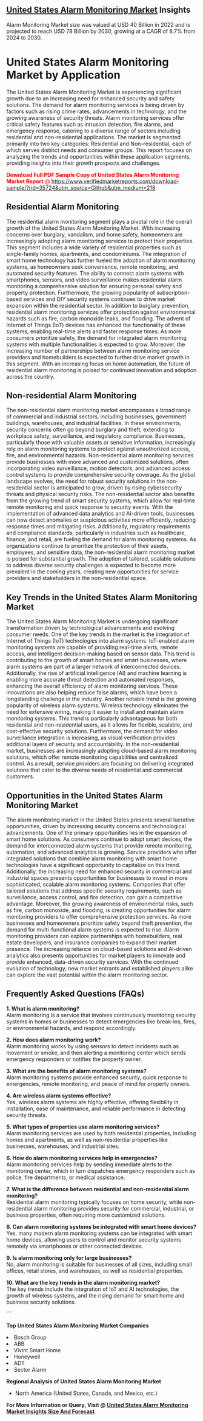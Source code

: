 <h2><a href="https://www.verifiedmarketreports.com/download-sample/?rid=35724&amp;utm_source=Github&amp;utm_medium=218" target="_blank">United States Alarm Monitoring Market</a> Insights</h2><p>Alarm Monitoring Market size was valued at USD 40 Billion in 2022 and is projected to reach USD 78 Billion by 2030, growing at a CAGR of 8.7% from 2024 to 2030.</p><p> <h1>United States Alarm Monitoring Market by Application</h1> <p>The United States Alarm Monitoring Market is experiencing significant growth due to an increasing need for enhanced security and safety solutions. The demand for alarm monitoring services is being driven by factors such as rising crime rates, advancements in technology, and the growing awareness of security threats. Alarm monitoring services offer critical safety features such as intrusion detection, fire alarms, and emergency response, catering to a diverse range of sectors including residential and non-residential applications. The market is segmented primarily into two key categories: Residential and Non-residential, each of which serves distinct needs and consumer groups. This report focuses on analyzing the trends and opportunities within these application segments, providing insights into their growth prospects and challenges. <p><span class=""><span style="color: #ff0000;"><strong>Download Full PDF Sample Copy of United States Alarm Monitoring Market Report</strong> @ </span><a href="https://www.verifiedmarketreports.com/download-sample/?rid=35724&amp;utm_source=Github&amp;utm_medium=218" target="_blank">https://www.verifiedmarketreports.com/download-sample/?rid=35724&amp;utm_source=Github&amp;utm_medium=218</a></span></p></p> <h2>Residential Alarm Monitoring</h2> <p>The residential alarm monitoring segment plays a pivotal role in the overall growth of the United States Alarm Monitoring Market. With increasing concerns over burglary, vandalism, and home safety, homeowners are increasingly adopting alarm monitoring services to protect their properties. This segment includes a wide variety of residential properties such as single-family homes, apartments, and condominiums. The integration of smart home technology has further fueled the adoption of alarm monitoring systems, as homeowners seek convenience, remote monitoring, and automated security features. The ability to connect alarm systems with smartphones, sensors, and video surveillance makes residential alarm monitoring a comprehensive solution for ensuring personal safety and property protection. Furthermore, the growing popularity of subscription-based services and DIY security systems continues to drive market expansion within the residential sector. In addition to burglary prevention, residential alarm monitoring services offer protection against environmental hazards such as fire, carbon monoxide leaks, and flooding. The advent of Internet of Things (IoT) devices has enhanced the functionality of these systems, enabling real-time alerts and faster response times. As more consumers prioritize safety, the demand for integrated alarm monitoring systems with multiple functionalities is expected to grow. Moreover, the increasing number of partnerships between alarm monitoring service providers and homebuilders is expected to further drive market growth in this segment. With an increasing focus on home automation, the future of residential alarm monitoring is poised for continued innovation and adoption across the country.</p> <h2>Non-residential Alarm Monitoring</h2> <p>The non-residential alarm monitoring market encompasses a broad range of commercial and industrial sectors, including businesses, government buildings, warehouses, and industrial facilities. In these environments, security concerns often go beyond burglary and theft, extending to workplace safety, surveillance, and regulatory compliance. Businesses, particularly those with valuable assets or sensitive information, increasingly rely on alarm monitoring systems to protect against unauthorized access, fire, and environmental hazards. Non-residential alarm monitoring services provide businesses with more advanced and customized solutions, often incorporating video surveillance, motion detectors, and advanced access control systems to provide comprehensive security coverage. As the global landscape evolves, the need for robust security solutions in the non-residential sector is anticipated to grow, driven by rising cybersecurity threats and physical security risks. The non-residential sector also benefits from the growing trend of smart security systems, which allow for real-time remote monitoring and quick response to security events. With the implementation of advanced data analytics and AI-driven tools, businesses can now detect anomalies or suspicious activities more efficiently, reducing response times and mitigating risks. Additionally, regulatory requirements and compliance standards, particularly in industries such as healthcare, finance, and retail, are fueling the demand for alarm monitoring systems. As organizations continue to prioritize the protection of their assets, employees, and sensitive data, the non-residential alarm monitoring market is poised for substantial growth. The adoption of tailored, scalable solutions to address diverse security challenges is expected to become more prevalent in the coming years, creating new opportunities for service providers and stakeholders in the non-residential space.</p> <h2>Key Trends in the United States Alarm Monitoring Market</h2> <p>The United States Alarm Monitoring Market is undergoing significant transformation driven by technological advancements and evolving consumer needs. One of the key trends in the market is the integration of Internet of Things (IoT) technologies into alarm systems. IoT-enabled alarm monitoring systems are capable of providing real-time alerts, remote access, and intelligent decision-making based on sensor data. This trend is contributing to the growth of smart homes and smart businesses, where alarm systems are part of a larger network of interconnected devices. Additionally, the rise of artificial intelligence (AI) and machine learning is enabling more accurate threat detection and automated responses, enhancing the overall efficiency of alarm monitoring services. These innovations are also helping reduce false alarms, which have been a longstanding challenge in the industry. Another notable trend is the growing popularity of wireless alarm systems. Wireless technology eliminates the need for extensive wiring, making it easier to install and maintain alarm monitoring systems. This trend is particularly advantageous for both residential and non-residential users, as it allows for flexible, scalable, and cost-effective security solutions. Furthermore, the demand for video surveillance integration is increasing, as visual verification provides additional layers of security and accountability. In the non-residential market, businesses are increasingly adopting cloud-based alarm monitoring solutions, which offer remote monitoring capabilities and centralized control. As a result, service providers are focusing on delivering integrated solutions that cater to the diverse needs of residential and commercial customers.</p> <h2>Opportunities in the United States Alarm Monitoring Market</h2> <p>The alarm monitoring market in the United States presents several lucrative opportunities, driven by increasing security concerns and technological advancements. One of the primary opportunities lies in the expansion of smart home solutions. As consumers continue to adopt smart devices, the demand for interconnected alarm systems that provide remote monitoring, automation, and advanced analytics is growing. Service providers who offer integrated solutions that combine alarm monitoring with smart home technologies have a significant opportunity to capitalize on this trend. Additionally, the increasing need for enhanced security in commercial and industrial spaces presents opportunities for businesses to invest in more sophisticated, scalable alarm monitoring systems. Companies that offer tailored solutions that address specific security requirements, such as surveillance, access control, and fire detection, can gain a competitive advantage. Moreover, the growing awareness of environmental risks, such as fire, carbon monoxide, and flooding, is creating opportunities for alarm monitoring providers to offer comprehensive protection services. As more businesses and homeowners prioritize safety beyond theft prevention, the demand for multi-functional alarm systems is expected to rise. Alarm monitoring providers can explore partnerships with homebuilders, real estate developers, and insurance companies to expand their market presence. The increasing reliance on cloud-based solutions and AI-driven analytics also presents opportunities for market players to innovate and provide enhanced, data-driven security services. With the continued evolution of technology, new market entrants and established players alike can explore the vast potential within the alarm monitoring sector.</p> <h2>Frequently Asked Questions (FAQs)</h2> <p><strong>1. What is alarm monitoring?</strong><br>Alarm monitoring is a service that involves continuously monitoring security systems in homes or businesses to detect emergencies like break-ins, fires, or environmental hazards, and respond accordingly.</p> <p><strong>2. How does alarm monitoring work?</strong><br>Alarm monitoring works by using sensors to detect incidents such as movement or smoke, and then alerting a monitoring center which sends emergency responders or notifies the property owner.</p> <p><strong>3. What are the benefits of alarm monitoring systems?</strong><br>Alarm monitoring systems provide enhanced security, quick response to emergencies, remote monitoring, and peace of mind for property owners.</p> <p><strong>4. Are wireless alarm systems effective?</strong><br>Yes, wireless alarm systems are highly effective, offering flexibility in installation, ease of maintenance, and reliable performance in detecting security threats.</p> <p><strong>5. What types of properties use alarm monitoring services?</strong><br>Alarm monitoring services are used by both residential properties, including homes and apartments, as well as non-residential properties like businesses, warehouses, and industrial sites.</p> <p><strong>6. How do alarm monitoring services help in emergencies?</strong><br>Alarm monitoring services help by sending immediate alerts to the monitoring center, which in turn dispatches emergency responders such as police, fire departments, or medical assistance.</p> <p><strong>7. What is the difference between residential and non-residential alarm monitoring?</strong><br>Residential alarm monitoring typically focuses on home security, while non-residential alarm monitoring provides security for commercial, industrial, or business properties, often requiring more customized solutions.</p> <p><strong>8. Can alarm monitoring systems be integrated with smart home devices?</strong><br>Yes, many modern alarm monitoring systems can be integrated with smart home devices, allowing users to control and monitor security systems remotely via smartphones or other connected devices.</p> <p><strong>9. Is alarm monitoring only for large businesses?</strong><br>No, alarm monitoring is suitable for businesses of all sizes, including small offices, retail stores, and warehouses, as well as residential properties.</p> <p><strong>10. What are the key trends in the alarm monitoring market?</strong><br>The key trends include the integration of IoT and AI technologies, the growth of wireless systems, and the rising demand for smart home and business security solutions.</p> ```</p><p><strong>Top United States Alarm Monitoring Market Companies</strong></p><div data-test-id=""><p><li>Bosch Group</li><li> ABB</li><li> Vivint Smart Home</li><li> Honeywell</li><li> ADT</li><li> Sector Alarm</li></p><div><strong>Regional Analysis of&nbsp;United States Alarm Monitoring Market</strong></div><ul><li dir="ltr"><p dir="ltr">North America&nbsp;(United States, Canada, and Mexico, etc.)</p></li></ul><p><strong>For More Information or Query, Visit @&nbsp;</strong><strong><a href="https://www.verifiedmarketreports.com/product/global-alarm-monitoring-market-size-and-forecast-to-2025/?utm_source=Github&amp;utm_medium=218" target="_blank">United States Alarm Monitoring Market Insights Size And Forecast</a></strong></p></div>
